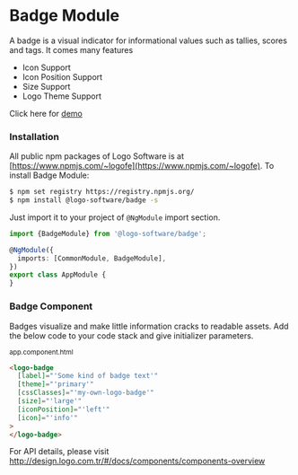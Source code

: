 # Badge Module

A badge is a visual indicator for informational values such as tallies, scores and tags. It comes many features

* Icon Support
* Icon Position Support
* Size Support
* Logo Theme Support

Click here for [demo](http://design.logo.com.tr/#/docs/components/badge-module#badgemodule)

### Installation

All public npm packages of Logo Software is at [https://www.npmjs.com/~logofe](https://www.npmjs.com/~logofe). To
install Badge Module:

```bash
$ npm set registry https://registry.npmjs.org/
$ npm install @logo-software/badge -s
```

Just import it to your project of `@NgModule` import section.

```typescript
import {BadgeModule} from '@logo-software/badge';

@NgModule({
  imports: [CommonModule, BadgeModule],
})
export class AppModule {
}
```

### Badge Component

Badges visualize and make little information cracks to readable assets. Add the below code to your code stack and give
initializer parameters.

<sub>app.component.html</sub>

```html
<logo-badge
  [label]="'Some kind of badge text'"
  [theme]="'primary'"
  [cssClasses]="'my-own-logo-badge'"
  [size]="'large'"
  [iconPosition]="'left'"
  [icon]="'info'"
>
</logo-badge>
```

For API details, please visit http://design.logo.com.tr/#/docs/components/components-overview
